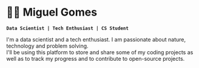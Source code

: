 # :astronaut: Miguel Gomes

**`Data Scientist | Tech Enthusiast | CS Student`**

I'm a data scientist and a tech enthusiast. I am passionate about nature, technology and problem solving.
<br>I'll be using this platform to store and share some of my coding projects as well as to track my progress and to contribute to open-source projects.

